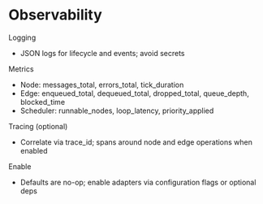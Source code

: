 # Observability

Logging
- JSON logs for lifecycle and events; avoid secrets

Metrics
- Node: messages_total, errors_total, tick_duration
- Edge: enqueued_total, dequeued_total, dropped_total, queue_depth, blocked_time
- Scheduler: runnable_nodes, loop_latency, priority_applied

Tracing (optional)
- Correlate via trace_id; spans around node and edge operations when enabled

Enable
- Defaults are no-op; enable adapters via configuration flags or optional deps
